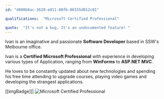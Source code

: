 ```yaml
---
id: "d008b6ac-3620-e811-80fb-00155d012c01"

qualifications:  "Microsoft Certified Professional"

quote:  "It's not a bug, It's an undocumented feature! "
---
```


Ivan is an imaginative and passionate **Software Developer** based in SSW's Melbourne office.  

Ivan is a **Certified Microsoft Professional** with experience in developing various types of Application, ranging from **WinForms** to **ASP.NET MVC**.   

He loves to be constantly updated about new technologies and spending his free time attending to upgrade courses, playing video games and developing the strangest applications. 

[[imgBadge]]| ![Microsoft Certified Professional](../badges/Certification-microsoft-professional.jpg)